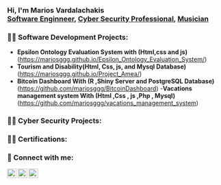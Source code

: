 <h3>Hi, I'm Marios Vardalachakis <br/><a href="https://github.com/mariosggg">Software Enginneer</a>, <a href="https://www.linkedin.com/in/marios-vardalachakis-0994137a/">Cyber Security Professional</a>, <a href="">Musician</a></h3>

<h3>👨‍💻 Software Development Projects:</h3>

  
  - <b>Epsilon Ontology Evaluation System with (Html,css and js)</b>(https://mariosggg.github.io/Epsilon_Ontology_Evaluation_System/)
- <b>Tourism and Disability(Html, Css, js, and Mysql Database)</b>
  (https://mariosggg.github.io/Project_Amea/)
- <b>Bitcoin Dashboard With (R ,Shiny Server and PostgreSQL Database)</b>
   (https://github.com/mariosggg/BitcoinDashboard)
-<b>Vacations management system With (Html ,Css , js ,Php , Mysql) </b>
(https://github.com/mariosggg/vacations_management_system)
    
<h3>👨‍💻 Cyber Security Projects:</h3>









<h3>👨‍💻 Certifications:</h3>








<h3> 🤳 Connect with me:</h3>

[<img align="left" alt="Marios Vardalachakis | YouTube" width="22px" src="https://cdn.jsdelivr.net/npm/simple-icons@v3/icons/youtube.svg" />][youtube]
[<img align="left" alt="Marios Vardalachakis | LinkedIn" width="22px" src="https://cdn.jsdelivr.net/npm/simple-icons@v3/icons/linkedin.svg" />][linkedin]
[<img align="left" alt="Marios Vardalachakis | Instagram" width="22px" src="https://cdn.jsdelivr.net/npm/simple-icons@v3/icons/instagram.svg" />][instagram]

[youtube]: https://youtube.com/user/marioskriti2
[instagram]: https://www.instagram.com/mariosvardalachakis/
[linkedin]: https://www.linkedin.com/in/marios-vardalachakis-0994137a/

